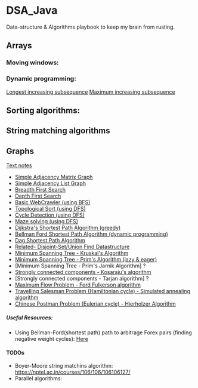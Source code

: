 # DSA_Java
Data-structure & Algorithms playbook to keep my brain from rusting.

## Arrays

### Moving windows:


### Dynamic programming:
[Longest increasing subsequence](src/com/tushar/dsa/dynamicProgramming/longest_increasing_subsequence/LongestIncreasingSubsequence.java)
[Maximum increasing subsequence](src/com/tushar/dsa/dynamicProgramming/maximum_increasing_subsequence/MaximumIncreasingSubsequence.java)




## Sorting algorithms:

## String matching algorithms

## Graphs

[Text notes](GraphNotes.md)

* [Simple Adjacency Matrix Graph](src/com/tushar/dsa/graphs/core/simple/AdjacencyMatrixGraph.java)
* [Simple Adjacency List Graph](src/com/tushar/dsa/graphs/core/simple/AdjacencyMatrixGraph.java)
* [Breadth First Search](src/com/tushar/dsa/graphs/algorithms/traversal/BreadthFirstSearch.java) 
* [Depth First Search](src/com/tushar/dsa/graphs/algorithms/traversal/DepthFirstSearch.java)
* [Basic WebCrawler (using BFS)](src/com/tushar/dsa/graphs/algorithms/bfs_webcrawler/WebCrawler.java)
* [Topological Sort (using DFS)](src/com/tushar/dsa/graphs/algorithms/dfs_topologicalSort/TopologicalSorter.java)
* [Cycle Detection (using DFS)](src/com/tushar/dsa/graphs/algorithms/dfs_cycleDetection/CycleDetector.java)
* [Maze solving (using DFS)](src/com/tushar/dsa/graphs/algorithms/dfs_mazeSolve/MazeSolver.java)
* [Dijkstra's Shortest Path Algorithm (greedy)](src/com/tushar/dsa/graphs/algorithms/shortest_path/DijkstraAlgorithm.java)
* [Bellman Ford Shortest Path Algorithm (dynamic programming) ](src/com/tushar/dsa/graphs/algorithms/shortest_path/BellmanFordAlgorithm.java)
* [Dag Shortest Path Algorithm](src/com/tushar/dsa/graphs/algorithms/shortest_path/DagAlgorithm.java)
* [Related- Disjoint-Set/Union Find Datastructure](src/com/tushar/dsa/graphs/core/disjoint_sets/DisjointSetNode.java) 
* [Minimum Spanning Tree - Kruskal's Algorithm](src/com/tushar/dsa/graphs/algorithms/spanning_trees/KruskalsAlgorithm.java)
* [Minimum Spanning Tree - Prim's Algorithm (lazy & eager)](src/com/tushar/dsa/graphs/algorithms/spanning_trees/PrimsAlgorithm.java)
* [Minimum Spanning Tree - Prim's Jarnik Algorithm] ?
* [Strongly connected components - Kosaraju's algorithm](src/com/tushar/dsa/graphs/algorithms/strongly_connected_components/Kosaraju.java)
* [Strongly connected components - Tarjan algorithm] ?
* [Maximum Flow Problem - Ford Fulkerson algorithm](src/com/tushar/dsa/graphs/algorithms/min_cut_and_max_flow/FordFulkersonMaxFlowAlgo.java)
* [Travelling Salesman Problem (Hamiltonian cycle) - Simulated annealing algorithm](src/com/tushar/dsa/graphs/algorithms/travelling_salesman/simulated_annealing/TspBySimulatedAnnealing.java)
* [Chinese Postman Problem (Eulerian cycle) - Hierholzer Algorithm](src/com/tushar/dsa/graphs/algorithms/chinese_postman_problem/HierholzerAlgorithmEulerianCycle.java)

##### Useful Resources:
* Using Bellman-Ford(shortest path) path to arbitrage Forex pairs (finding negative weight cycles): [Here](https://medium.com/@anilpai/currency-arbitrage-using-bellman-ford-algorithm-8938dcea56ea)

#### TODOs

* Boyer-Moore string matchins algorithm: https://nptel.ac.in/courses/106/106/106106127/
* Parallel algorithms:  
